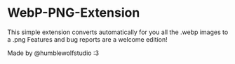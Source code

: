 # WebP-PNG-Extension

This simple extension converts automatically for you all the .webp images to a .png
Features and bug reports are a welcome edition!

Made by @humblewolfstudio :3